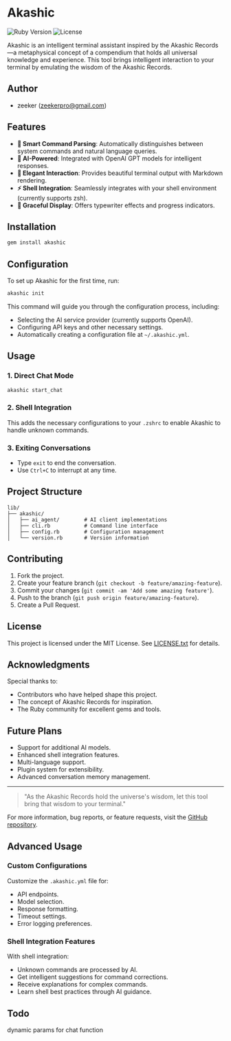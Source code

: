 # Akashic

![Ruby Version](https://img.shields.io/badge/ruby-%3E%3D%202.6.0-ruby)
![License](https://img.shields.io/badge/license-MIT-green)

Akashic is an intelligent terminal assistant inspired by the Akashic Records—a metaphysical concept of a compendium that holds all universal knowledge and experience. This tool brings intelligent interaction to your terminal by emulating the wisdom of the Akashic Records.

## Author

- zeeker (zeekerpro@gmail.com)

## Features

- **🤖 Smart Command Parsing**: Automatically distinguishes between system commands and natural language queries.
- **🧠 AI-Powered**: Integrated with OpenAI GPT models for intelligent responses.
- **🔄 Elegant Interaction**: Provides beautiful terminal output with Markdown rendering.
- **⚡ Shell Integration**: Seamlessly integrates with your shell environment (currently supports zsh).
- **🎨 Graceful Display**: Offers typewriter effects and progress indicators.

## Installation

```bash
gem install akashic
```

## Configuration

To set up Akashic for the first time, run:

```bash
akashic init
```

This command will guide you through the configuration process, including:
- Selecting the AI service provider (currently supports OpenAI).
- Configuring API keys and other necessary settings.
- Automatically creating a configuration file at `~/.akashic.yml`.

## Usage

### 1. Direct Chat Mode
```bash
akashic start_chat
```

### 2. Shell Integration

This adds the necessary configurations to your `.zshrc` to enable Akashic to handle unknown commands.

### 3. Exiting Conversations
- Type `exit` to end the conversation.
- Use `Ctrl+C` to interrupt at any time.

## Project Structure

```plaintext
lib/
├── akashic/
│   ├── ai_agent/        # AI client implementations
│   ├── cli.rb           # Command line interface
│   ├── config.rb        # Configuration management
│   └── version.rb       # Version information
```

## Contributing

1. Fork the project.
2. Create your feature branch (`git checkout -b feature/amazing-feature`).
3. Commit your changes (`git commit -am 'Add some amazing feature'`).
4. Push to the branch (`git push origin feature/amazing-feature`).
5. Create a Pull Request.

## License

This project is licensed under the MIT License. See [LICENSE.txt](LICENSE.txt) for details.

## Acknowledgments

Special thanks to:
- Contributors who have helped shape this project.
- The concept of Akashic Records for inspiration.
- The Ruby community for excellent gems and tools.

## Future Plans

- Support for additional AI models.
- Enhanced shell integration features.
- Multi-language support.
- Plugin system for extensibility.
- Advanced conversation memory management.

---

> "As the Akashic Records hold the universe's wisdom, let this tool bring that wisdom to your terminal."

For more information, bug reports, or feature requests, visit the [GitHub repository](https://github.com/zeekerpro/akashic.git).

## Advanced Usage

### Custom Configurations

Customize the `.akashic.yml` file for:
- API endpoints.
- Model selection.
- Response formatting.
- Timeout settings.
- Error logging preferences.

### Shell Integration Features

With shell integration:
- Unknown commands are processed by AI.
- Get intelligent suggestions for command corrections.
- Receive explanations for complex commands.
- Learn shell best practices through AI guidance.

## Todo
dynamic params for chat function



